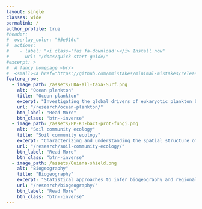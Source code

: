 ```yaml
---
layout: single
classes: wide
permalink: /
author_profile: true
#header:
#  overlay_color: "#5e616c"
#  actions:
#    - label: "<i class='fas fa-download'></i> Install now"
#      url: "/docs/quick-start-guide/"
#excerpt: >
#  A fancy homepage <br/>
#  <small><a href="https://github.com/mmistakes/minimal-mistakes/releases/tag/4.17.1">Latest release v4.17.1</a></small>
feature_row:
  - image_path: /assets/LDA-all-taxa-Surf.png
    alt: "Ocean plankton"
    title: "Ocean plankton"
    excerpt: "Investigating the global drivers of eukaryotic plankton biogeography in the sunlit ocean"
    url: "/research/ocean-plankton/"
    btn_label: "Read More"
    btn_class: "btn--inverse"
  - image_path: /assets/PP-K3-bact-prot-fungi.png
    alt: "Soil community ecology"
    title: "Soil community ecology"
    excerpt: "Characterizing and understanding the spatial structure of soil biodiversity."
    url: "/research/soil-community-ecology/"
    btn_label: "Read More"
    btn_class: "btn--inverse"
  - image_path: /assets/Guiana-shield.png
    alt: "Biogeography"
    title: "Biogeography"
    excerpt: "Statistical approaches to infer biogeography and regional diversity from large ecological datasets."
    url: "/research/biogeography/"
    btn_label: "Read More"
    btn_class: "btn--inverse"
---
```



